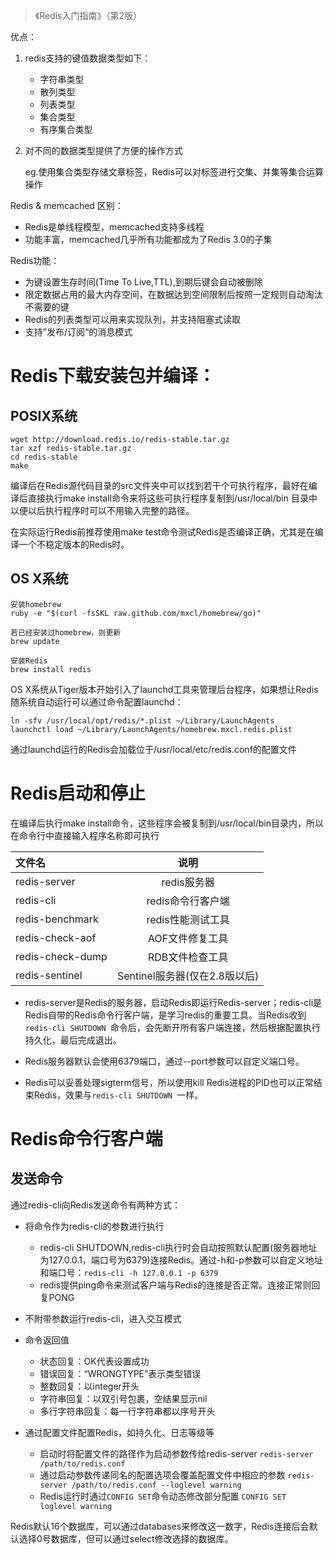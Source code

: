 > 《Redis入门指南》（第2版）

优点：
1. redis支持的键值数据类型如下：
   * 字符串类型
   * 散列类型
   * 列表类型
   * 集合类型
   * 有序集合类型
2. 对不同的数据类型提供了方便的操作方式

    eg.使用集合类型存储文章标签，Redis可以对标签进行交集、并集等集合运算操作

Redis & memcached 区别：
* Redis是单线程模型，memcached支持多线程
* 功能丰富，memcached几乎所有功能都成为了Redis 3.0的子集
  
Redis功能：
* 为键设置生存时间(Time To Live,TTL),到期后键会自动被删除
* 限定数据占用的最大内存空间，在数据达到空间限制后按照一定规则自动淘汰不需要的键
* Redis的列表类型可以用来实现队列，并支持阻塞式读取
* 支持”发布/订阅“的消息模式
  
# Redis下载安装包并编译：

## POSIX系统

```
wget http://download.redis.io/redis-stable.tar.gz
tar xzf redis-stable.tar.gz
cd redis-stable
make
```
编译后在Redis源代码目录的src文件夹中可以找到若干个可执行程序，最好在编译后直接执行make install命令来将这些可执行程序复制到/usr/local/bin 目录中以便以后执行程序时可以不用输入完整的路径。

在实际运行Redis前推荐使用make test命令测试Redis是否编译正确，尤其是在编译一个不稳定版本的Redis时。

## OS X系统

```
安装homebrew
ruby -e "$(curl -fsSKL raw.github.com/mxcl/homebrew/go)"

若已经安装过homebrew，则更新
brew update

安装Redis
brew install redis
```

OS X系统从Tiger版本开始引入了launchd工具来管理后台程序，如果想让Redis随系统自动运行可以通过命令配置launchd：

```
ln -sfv /usr/local/opt/redis/*.plist ~/Library/LaunchAgents
launchctl load ~/Library/LaunchAgents/homebrew.mxcl.redis.plist
```

通过launchd运行的Redis会加载位于/usr/local/etc/redis.conf的配置文件

# Redis启动和停止
在编译后执行make install命令，这些程序会被复制到/usr/local/bin目录内，所以在命令行中直接输入程序名称即可执行

| 文件名 | 说明 | 
|:--------|:--------:|
|redis-server|redis服务器|
|redis-cli|redis命令行客户端|
|redis-benchmark|redis性能测试工具|
|redis-check-aof|AOF文件修复工具|
|redis-check-dump|RDB文件检查工具|
|redis-sentinel|Sentinel服务器(仅在2.8版以后)|

* redis-server是Redis的服务器，启动Redis即运行Redis-server；redis-cli是Redis自带的Redis命令行客户端，是学习redis的重要工具。当Redis收到```redis-cli SHUTDOWN ```命令后，会先断开所有客户端连接，然后根据配置执行持久化，最后完成退出。

* Redis服务器默认会使用6379端口，通过--port参数可以自定义端口号。

* Redis可以妥善处理sigterm信号，所以使用kill Redis进程的PID也可以正常结束Redis，效果与```redis-cli SHUTDOWN ```一样。
  
# Redis命令行客户端

## 发送命令

通过redis-cli向Redis发送命令有两种方式：
* 将命令作为redis-cli的参数进行执行
  - redis-cli SHUTDOWN,redis-cli执行时会自动按照默认配置(服务器地址为127.0.0.1，端口号为6379)连接Redis。通过-h和-p参数可以自定义地址和端口号：```redis-cli -h 127.0.0.1 -p 6379 ```
  - redis提供ping命令来测试客户端与Redis的连接是否正常。连接正常则回复PONG

* 不附带参数运行redis-cli，进入交互模式

* 命令返回值
  - 状态回复：OK代表设置成功
  - 错误回复：“WRONGTYPE”表示类型错误
  - 整数回复：以integer开头
  - 字符串回复：以双引号包裹，空结果显示nil
  - 多行字符串回复：每一行字符串都以序号开头

* 通过配置文件配置Redis，如持久化、日志等级等
  - 启动时将配置文件的路径作为启动参数传给redis-server
  ```redis-server /path/to/redis.conf```
  - 通过启动参数传递同名的配置选项会覆盖配置文件中相应的参数
  ```redis-server /path/to/redis.conf --loglevel warning```
  - Redis运行时通过```CONFIG SET```命令动态修改部分配置
  ```CONFIG SET loglevel warning```

Redis默认16个数据库，可以通过databases来修改这一数字，Redis连接后会默认选择0号数据库，但可以通过select修改选择的数据库。
